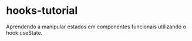 # hooks-tutorial
Aprendendo a manipular estados em componentes funcionais utilizando o hook useState.
